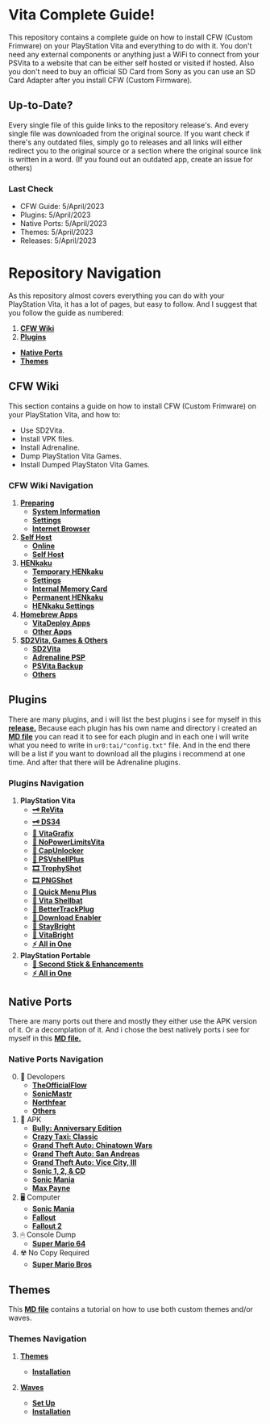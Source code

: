# Vita Complete Guide!

This repository contains a complete guide on how to install CFW (Custom Frimware) on your PlayStation Vita and everything to do with it. You don't need any external components or anything just a WiFi to connect from your PSVita to a website that can be either self hosted or visited if hosted. Also you don't need to buy an official SD Card from Sony as you can use an SD Card Adapter after you install CFW (Custom Firmware).

## Up-to-Date?

Every single file of this guide links to the repository release's. And every single file was downloaded from the original source. If you want check if there's any outdated files, simply go to releases and all links will either redirect you to the original source or a section where the original source link is written in a word. (If you found out an outdated app, create an issue for others)

### Last Check

- CFW Guide: 5/April/2023
- Plugins: 5/April/2023
- Native Ports: 5/April/2023
- Themes: 5/April/2023
- Releases: 5/April/2023

# Repository Navigation

As this repository almost covers everything you can do with your PlayStation Vita, it has a lot of pages, but easy to follow. And I suggest that you follow the guide as numbered:

1. **[CFW Wiki](https://github.com/ZHassanQ/Vita-Guide#cfw-wiki)**
2. **[Plugins](https://github.com/ZHassanQ/Vita-Guide#plugins)**
- **[Native Ports](https://github.com/ZHassanQ/Vita-Guide#native-ports)**
- **[Themes](https://github.com/ZHassanQ/Vita-Guide#themes)**

## CFW Wiki

This section contains a guide on how to install CFW (Custom Frimware) on your PlayStation Vita, and how to:

- Use SD2Vita.
- Install VPK files.
- Install Adrenaline.
- Dump PlayStation Vita Games.
- Install Dumped PlayStaton Vita Games.

### CFW Wiki Navigation

1. **[Preparing](https://github.com/ZHassanQ/Vita-Guide/wiki/1.-Preparing)**
    - **[System Information](https://github.com/ZHassanQ/Vita-Guide/wiki/1.-Preparing#system-information)**
    - **[Settings](https://github.com/ZHassanQ/Vita-Guide/wiki/1.-Preparing#settings)**
    - **[Internet Browser](https://github.com/ZHassanQ/Vita-Guide/wiki/1.-Preparing#internet-browser)**
2. **[Self Host](https://github.com/ZHassanQ/Vita-Guide/wiki/2.-Self-Host)**
    - **[Online](https://github.com/ZHassanQ/Vita-Guide/wiki/2.-Self-Host#online)**
    - **[Self Host](https://github.com/ZHassanQ/Vita-Guide/wiki/2.-Self-Host#self-host)**
3. **[HENkaku](https://github.com/ZHassanQ/Vita-Guide/wiki/3.-HENkaku)**
    - **[Temporary HENkaku](https://github.com/ZHassanQ/Vita-Guide/wiki/3.-HENkaku#temporary-henkaku)**
    - **[Settings](https://github.com/ZHassanQ/Vita-Guide/wiki/3.-HENkaku#settings)**
    - **[Internal Memory Card](https://github.com/ZHassanQ/Vita-Guide/wiki/3.-HENkaku#internal-memory-card)**
    - **[Permanent HENkaku](https://github.com/ZHassanQ/Vita-Guide/wiki/3.-HENkaku#permanent-henkaku)**
    - **[HENkaku Settings](https://github.com/ZHassanQ/Vita-Guide/wiki/3.-HENkaku#henkaku-settings)**
4. **[Homebrew Apps](https://github.com/ZHassanQ/Vita-Guide/wiki/4.-Homebrew-Apps)**
    - **[VitaDeploy Apps](https://github.com/ZHassanQ/Vita-Guide/wiki/4.-Homebrew-Apps-&-Plugins#vitadeploy-apps)**
    - **[Other Apps](https://github.com/ZHassanQ/Vita-Guide/wiki/4.-Homebrew-Apps-&-Plugins#other-apps)**
5. **[SD2Vita, Games & Others](https://github.com/ZHassanQ/Vita-Guide/wiki/5.-SD2Vita,-PSP,-PSVita-&-Others)**
    - **[SD2Vita](https://github.com/ZHassanQ/Vita-Guide/wiki/5.-SD2Vita,-PSP,-PSVita-&-Others#sd2vita)**
    - **[Adrenaline PSP](https://github.com/ZHassanQ/Vita-Guide/wiki/5.-SD2Vita,-PSP,-PSVita-&-Others#adrenaline-psp)**
    - **[PSVita Backup](https://github.com/ZHassanQ/Vita-Guide/wiki/5.-SD2Vita,-PSP,-PSVita-&-Others#psvita-backup)**
    - **[Others](https://github.com/ZHassanQ/Vita-Guide/wiki/5.-SD2Vita,-PSP,-PSVita-&-Others#others)**


## Plugins

There are many plugins, and i will list the best plugins i see for myself in this **[release.](https://github.com/ZHassanQ/Vita-Guide/releases/tag/PRX)** Because each plugin has his own name and directory i created an **[MD file](https://github.com/ZHassanQ/Vita-Guide/blob/main/Plugins.md)** you can read it to see for each plugin and in each one i will write what you need to write in `ur0:tai/"config.txt"` file. And in the end there will be a list if you want to download all the plugins i recommend at one time. And after that there will be Adrenaline plugins.
  
### Plugins Navigation
  
1. **PlayStation Vita**
    - **[🗝 ReVita](https://github.com/ZHassanQ/Vita-Guide/blob/main/Plugins.md#-1-revita)**
    - **[🗝 DS34](https://github.com/ZHassanQ/Vita-Guide/blob/main/Plugins.md#-2-ds34vita--ds34motion)**
    - **[🔆 VitaGrafix](https://github.com/ZHassanQ/Vita-Guide/blob/main/Plugins.md#-3-vitagrafix)**
    - **[🔆 NoPowerLimitsVita](https://github.com/ZHassanQ/Vita-Guide/blob/main/Plugins.md#-4-nopowerlimitsvita)**
    - **[🚀 CapUnlocker](https://github.com/ZHassanQ/Vita-Guide/blob/main/Plugins.md#-5-CapUnlocker)**
    - **[🚀 PSVshellPlus](https://github.com/ZHassanQ/Vita-Guide/blob/main/Plugins.md#-6-psvshellplus)**
    - **[🎞️ TrophyShot](https://github.com/ZHassanQ/Vita-Guide/blob/main/Plugins.md#%EF%B8%8F-7-trophyshot)**
    - **[🎞️ PNGShot](https://github.com/ZHassanQ/Vita-Guide/blob/main/Plugins.md#%EF%B8%8F-8-pngshot)**
    - **[🎨 Quick Menu Plus](https://github.com/ZHassanQ/Vita-Guide/blob/main/Plugins.md#-9-quick-menu-plus)**
    - **[🎨 Vita Shellbat](https://github.com/ZHassanQ/Vita-Guide/blob/main/Plugins.md#-x-vita-shellbat)**
    - **[🍂 BetterTrackPlug](https://github.com/ZHassanQ/Vita-Guide/blob/main/Plugins.md#-xi-bettertrackplug)**
    - **[🍂 Download Enabler](https://github.com/ZHassanQ/Vita-Guide/blob/main/Plugins.md#-xii-vita-shellbat)**
    - **[🍂 StayBright](https://github.com/ZHassanQ/Vita-Guide/blob/main/Plugins.md#-xiii-staybright)**
    - **[🍂 VitaBright](https://github.com/ZHassanQ/Vita-Guide/blob/main/Plugins.md#-xiv-vita-shellbat)**
    - **[⚡ All in One](https://github.com/ZHassanQ/Vita-Guide/blob/main/Plugins.md#%EF%B8%8F-xv-all-in-one)**
2. **PlayStation Portable**
    - **[💎 Second Stick & Enhancements](https://github.com/ZHassanQ/Vita-Guide/blob/main/Plugins.md#xvi-psp-plugins-second-stick--enhancements)**
    - **[⚡️ All in One](https://github.com/ZHassanQ/Vita-Guide/blob/main/Plugins.md#%EF%B8%8F-xvii-all-in-one-psp)**


## Native Ports

There are many ports out there and mostly they either use the APK version of it. Or a decomplation of it. And i chose the best natively ports i see for myself in this **[MD file.](https://github.com/ZHassanQ/Vita-Guide/blob/main/Native-Ports.md)**
 
### Native Ports Navigation

0. 🔧 Devolopers
   - **[TheOfficialFlow](https://github.com/ZHassanQ/Vita-Guide/blob/main/Native-Ports.md#-theofficialflow-ports)**
   - **[SonicMastr](https://github.com/ZHassanQ/Vita-Guide/blob/main/Native-Ports.md#-sonicmastr-ports)**
   - **[Northfear](https://github.com/ZHassanQ/Vita-Guide/blob/main/Native-Ports.md#-northfear-ports)**
   - **[Others](https://github.com/ZHassanQ/Vita-Guide/blob/main/Native-Ports.md#-others)**
1. 👾 APK
   - **[Bully: Anniversary Edition](https://github.com/ZHassanQ/Vita-Guide/blob/main/Native-Ports.md#-bully-anniversary-edition)**
   - **[Crazy Taxi: Classic](https://github.com/ZHassanQ/Vita-Guide/blob/main/Native-Ports.md#-crazy-taxi-classic)**
   - **[Grand Theft Auto: Chinatown Wars](https://github.com/ZHassanQ/Vita-Guide/blob/main/Native-Ports.md#-grand-theft-auto-chinatown-wars)**
   - **[Grand Theft Auto: San Andreas](https://github.com/ZHassanQ/Vita-Guide/blob/main/Native-Ports.md#-grand-theft-auto-san-andreas)**
   - **[Grand Theft Auto: Vice City, III](https://github.com/ZHassanQ/Vita-Guide/blob/main/Native-Ports.md#grand-theft-auto-vice-city-iii)**
   - **[Sonic 1, 2, & CD](https://github.com/ZHassanQ/Vita-Guide/blob/main/Native-Ports.md#-sonic-1-2--CD)**
   - **[Sonic Mania](https://github.com/ZHassanQ/Vita-Guide/blob/main/Native-Ports.md#%EF%B8%8F--sonic-mania)**
   - **[Max Payne](https://github.com/ZHassanQ/Vita-Guide/blob/main/Native-Ports.md#-max-payne)**
2. 🖥️ Computer
   - **[Sonic Mania](https://github.com/ZHassanQ/Vita-Guide/blob/main/Native-Ports.md#%EF%B8%8F--sonic-mania)**
   - **[Fallout](https://github.com/ZHassanQ/Vita-Guide/blob/main/Native-Ports.md#%EF%B8%8F-fallout)**
   - **[Fallout 2](https://github.com/ZHassanQ/Vita-Guide/blob/main/Native-Ports.md#%EF%B8%8F-fallout-2)**
3. 🖱 Console Dump
   - **[Super Mario 64](https://github.com/ZHassanQ/Vita-Guide/blob/main/Native-Ports.md#-super-mario-64)**
4. ☢️ No Copy Required
   - **[Super Mario Bros](https://github.com/ZHassanQ/Vita-Guide/blob/main/Native-Ports.md#-super-mario-bros)**


## Themes

This **[MD file](https://github.com/ZHassanQ/Vita-Guide/blob/main/Themes-Waves.md)** contains a tutorial on how to use both custom themes and/or waves.


### Themes Navigation

1. **[Themes](https://github.com/ZHassanQ/Vita-Guide/blob/main/Themes-Waves.md#themes)**
   - **[Installation](https://github.com/ZHassanQ/Vita-Guide/blob/main/Themes-Waves.md#installation)**

2. **[Waves](https://github.com/ZHassanQ/Vita-Guide/blob/main/Themes-Waves.md#waves)**
   - **[Set Up](https://github.com/ZHassanQ/Vita-Guide/blob/main/Themes-Waves.md#set-up)**
   - **[Installation](https://github.com/ZHassanQ/Vita-Guide/blob/main/Themes-Waves.md#installation-1)**
